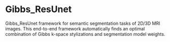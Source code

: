 # Gibbs_ResUnet

Gibbs_ResUnet framework for semantic segmentation tasks of 2D/3D MRI images. This end-to-end framework automatically finds an optimal combination of Gibbs k-space stylizations and segmentation model weights.
